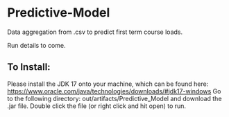 # Predictive-Model
Data aggregation from .csv to predict first term course loads. 

Run details to come.

## To Install:
Please install the JDK 17 onto your machine, which can be found here: https://www.oracle.com/java/technologies/downloads/#jdk17-windows
Go to the following directory: out/artifacts/Predictive_Model and download the .jar file. Double click the file (or right click and hit open) to run.
